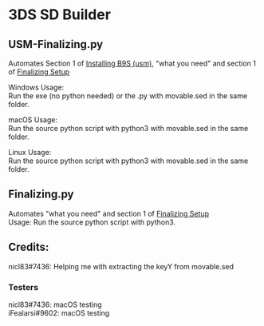 # 3DS SD Builder
## USM-Finalizing.py
Automates Section 1 of [Installing B9S (usm)](https://3ds.hacks.guide/installing-boot9strap-(usm).html), "what you need" and section 1 of [Finalizing Setup](https://3ds.hacks.guide/finalizing-setup)  

Windows Usage:  
Run the exe (no python needed) or the .py with movable.sed in the same folder.

macOS Usage:  
Run the source python script with python3 with movable.sed in the same folder.  

Linux Usage:  
Run the source python script with python3 with movable.sed in the same folder.

## Finalizing.py
Automates "what you need" and section 1 of [Finalizing Setup](https://3ds.hacks.guide/finalizing-setup)  
Usage:
Run the source python script with python3.

## Credits:

nicl83#7436: Helping me with extracting the keyY from movable.sed

### Testers
nicl83#7436: macOS testing  
iFealarsi#9602: macOS testing
